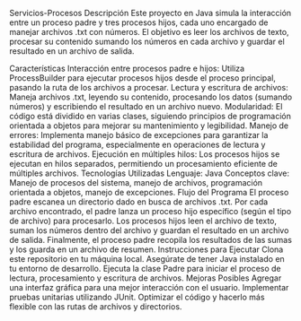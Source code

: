 Servicios-Procesos
Descripción
Este proyecto en Java simula la interacción entre un proceso padre y tres procesos hijos, cada uno encargado de manejar archivos .txt con números. El objetivo es leer los archivos de texto, procesar su contenido sumando los números en cada archivo y guardar el resultado en un archivo de salida.

Características
Interacción entre procesos padre e hijos: Utiliza ProcessBuilder para ejecutar procesos hijos desde el proceso principal, pasando la ruta de los archivos a procesar.
Lectura y escritura de archivos: Maneja archivos .txt, leyendo su contenido, procesando los datos (sumando números) y escribiendo el resultado en un archivo nuevo.
Modularidad: El código está dividido en varias clases, siguiendo principios de programación orientada a objetos para mejorar su mantenimiento y legibilidad.
Manejo de errores: Implementa manejo básico de excepciones para garantizar la estabilidad del programa, especialmente en operaciones de lectura y escritura de archivos.
Ejecución en múltiples hilos: Los procesos hijos se ejecutan en hilos separados, permitiendo un procesamiento eficiente de múltiples archivos.
Tecnologías Utilizadas
Lenguaje: Java
Conceptos clave: Manejo de procesos del sistema, manejo de archivos, programación orientada a objetos, manejo de excepciones.
Flujo del Programa
El proceso padre escanea un directorio dado en busca de archivos .txt.
Por cada archivo encontrado, el padre lanza un proceso hijo específico (según el tipo de archivo) para procesarlo.
Los procesos hijos leen el archivo de texto, suman los números dentro del archivo y guardan el resultado en un archivo de salida.
Finalmente, el proceso padre recopila los resultados de las sumas y los guarda en un archivo de resumen.
Instrucciones para Ejecutar
Clona este repositorio en tu máquina local.
Asegúrate de tener Java instalado en tu entorno de desarrollo.
Ejecuta la clase Padre para iniciar el proceso de lectura, procesamiento y escritura de archivos.
Mejoras Posibles
Agregar una interfaz gráfica para una mejor interacción con el usuario.
Implementar pruebas unitarias utilizando JUnit.
Optimizar el código y hacerlo más flexible con las rutas de archivos y directorios.
